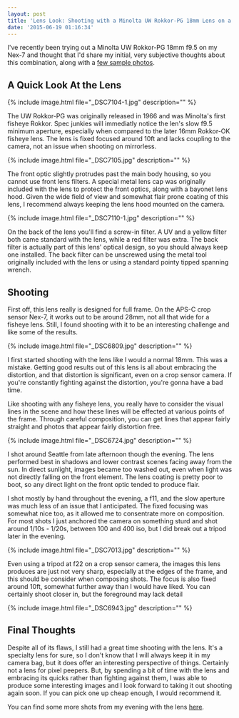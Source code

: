 ```yaml
---
layout: post
title: 'Lens Look: Shooting with a Minolta UW Rokkor-PG 18mm Lens on a Nex-7'
date: '2015-06-19 01:16:34'
---
```

I've recently been trying out a Minolta UW Rokkor-PG 18mm f9.5 on my Nex-7 and thought that I'd share my initial, very subjective thoughts about this combination, along with a [few sample photos][gallery].

## A Quick Look At the Lens

{% include image.html file="_DSC7104-1.jpg" description="" %}

The UW Rokkor-PG was originally released in 1966 and was Minolta's first fisheye Rokkor. Spec junkies will immediatly notice the len's slow f9.5 minimum aperture, especially when compared to the later 16mm Rokkor-OK fisheye lens. The lens is fixed focused around 10ft and lacks coupling to the camera, not an issue when shooting on mirrorless.

{% include image.html file="_DSC7105.jpg" description="" %}

The front optic slightly protrudes past the main body housing, so you cannot use front lens filters. A special metal lens cap was originally included with the lens to protect the front optics, along with a bayonet lens hood. Given the wide field of view and somewhat flair prone coating of this lens, I recommend always keeping the lens hood mounted on the camera.

{% include image.html file="_DSC7110-1.jpg" description="" %}

On the back of the lens you'll find a screw-in filter. A UV and a yellow filter both came standard with the lens, while a red filter was extra. The back filter is actually part of this lens' optical design, so you should always keep one installed. The back filter can be unscrewed using the metal tool originally included with the lens or using a standard pointy tipped spanning wrench.

## Shooting

First off, this lens really is designed for full frame. On the APS-C crop sensor Nex-7, it works out to be around 28mm, not all that wide for a fisheye lens. Still, I found shooting with it to be an interesting challenge and like some of the results.

{% include image.html file="_DSC6809.jpg" description="" %}

I first started shooting with the lens like I would a normal 18mm. This was a mistake. Getting good results out of this lens is all about embracing the distortion, and that distortion is significant, even on a crop sensor camera. If you're constantly fighting against the distortion, you're gonna have a bad time.

Like shooting with any fisheye lens, you really have to consider the visual lines in the scene and how these lines will be effected at various points of the frame. Through careful composition, you can get lines that appear fairly straight and photos that appear fairly distortion free.

{% include image.html file="_DSC6724.jpg" description="" %}

I shot around Seattle from late afternoon though the evening. The lens performed best in shadows and lower contrast scenes facing away from the sun. In direct sunlight, images became too washed out, even when light was not directly falling on the front element. The lens coating is pretty poor to boot, so any direct light on the front optic tended to produce flair.

I shot mostly by hand throughout the evening, a f11, and the slow aperture was much less of an issue that I anticipated. The fixed focusing was somewhat nice too, as it allowed me to consentrate more on composition. For most shots I just anchored the camera on something sturd and shot around 1/10s - 1/20s, between 100 and 400 iso, but I did break out a tripod later in the evening.

{% include image.html file="_DSC7013.jpg" description="" %}

Even using a tripod at f22 on a crop sensor camera, the images this lens produces are just not very sharp, especially at the edges of the frame, and this should be consider when composing shots. The focus is also fixed around 10ft, somewhat further away than I would have liked. You can certainly shoot closer in, but the foreground may lack detail

{% include image.html file="_DSC6943.jpg" description="" %}


## Final Thoughts
Despite all of its flaws, I still had a great time shooting with the lens. It's a specialty lens for sure, so I don't know that I will always keep it in my camera bag, but it does offer an interesting perspective of things. Certainly not a lens for pixel peepers. But, by spending a bit of time with the lens and embracing its quicks rather than fighting against them, I was able to produce some interesting images and I look forward to taking it out shooting again soon. If you can pick one up cheap enough, I would recommend it.

You can find some more shots from my evening with the lens [here][gallery].

[gallery]: http://photography.mattbierner.com/Seattle-June-2015